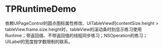 # TPRuntimeDemo
依赖UIPageControl的圆点图标属性修改、UITableView的contentSize.height > tableView.frame.size.height时，tableView的滚动条时刻显示练习使用Runtime；带返回值、不带返回值的线程同步练习；NSOperation的练习；UILabel的宽度按字数限制的联系。
